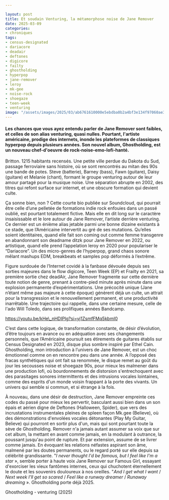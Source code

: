 ```yaml
---

layout: post
title: Et soudain Venturing, la métamorphose noise de Jane Remover
date: 2025-03-09
categories:
- chroniques
tags:
- census-designated
- dariacore
- deadair
- deftones
- digicore
- failty
- ghostholding
- hyperpop
- jane-remover
- leroy
- mk-gee
- noise-rock
- shoegaze
- teen-week
- venturing
image: "/assets/images/2025/03/ab6761610000e5ebdba0b2a4bf3e134f97060ae3.jpeg"
---
```


#### Les chances que vous ayez entendu parler de Jane Remover sont faibles, et celles de son alias venturing, quasi nulles. Pourtant, l'artiste américaine, prodige des internets, inonde les plateformes de classiques hyperpop depuis plusieurs années. Son nouvel album, Ghostholding, est un nouveau chef-d'oeuvre de rock-noise-emo-lofi-hanté.

<!--more-->

Britton. 1215 habitants recensés. Une petite ville perdue du Dakota du Sud, passage ferroviaire sans histoire, où se sont rencontrés au mitan des 90s une bande de potes. Steve (batterie), Barney (bass), Fawn (guitare), Daisy (guitare) et Melanie (chant), formant le groupe venturing autour de leur amour partagé pour la musique noise. Une séparation abrupte en 2002, des titres qui refont surface sur internet, et une obscure formation qui devient culte.

Ça sonne bien, non ? Cette courte bio publiée sur Soundcloud, qui pourrait être celle d’une pelletée de formations indie rock enfouies dans un passé oublié, est pourtant totalement fictive. Mais elle en dit long sur le caractère insaisissable et le lore autour de Jane Remover, l’artiste derrière venturing. Ce dernier est un énième alias jetable parmi une bonne dizaine existants à ce stade, que l’Américaine intervertit au gré de ses mutations. Qu’elles soient identitaires, quand elle fait son coming out comme femme transgenre en abandonnant son deadname ditzk pour Jane Remover en 2022, ou artistique, quand elle prend l’appelation leroy en 2020 pour populariser le “Dariacore”. Un des micro-genres de l’hyperpop, grand chaos sonore mêlant mashups EDM, breakbeats et samples pop déformés à l’extrême.

Figure surdouée de l’Internet covidé à la fanbase dévouée depuis ses sorties majeures dans le flow digicore, Teen Week (EP) et Frailty en 2021, sa première sortie chez deadAir, Jane Remover fragmente sur cette dernière toute notion de genre, prenant à contre-pied minute après minute dans une explosion permanente d’expérimentations. Une précocité unique (Jane n’étant même pas majeure à cette époque) génèrent déjà un culte, un attrait pour la transgression et le renouvellement permanent, et une productivité inarrêtable. Une trajectoire qui rappelle, dans une certaine mesure, celle de l'ado Will Toledo, dans ses prolifiques années Bandcamp.

https://youtu.be/kHe\_nHDIPlg?si=yj1ZsmfFMq5kbmI0

C’est dans cette logique, de transformation constante, de désir d’évolution, d’être toujours en avance ou en adéquation avec ses changements personnels, que l’Américaine poursuit ses étirements de guitares établis sur Census Designated en 2023, disque plus sombre inspiré par Ethel Cain. Ghostholding, mon introduction à l’univers de Jane Remover, est un choc émotionnel comme on en rencontre peu dans une année. A l’opposé des fracas synthétiques qui ont fait sa renommée, le disque remet au goût du jour les secousses noise et shoegaze 90s, pour mieux les malmener dans une production lofi, où bourdonnements de distorsion s'entrechoquent avec des parasitages sonores intermittents et des intrusions vocales lointaines, comme des esprits d'un monde voisin frappant à la porte des vivants. Un univers qui semble si commun, et si étrange à la fois.

À nouveau, dans une désir de destruction, Jane Remover empreinte ces codes du passé pour mieux les pervertir, basculant aussi bien dans un son épais et aérien digne de Deftones (Halloween, Spider), que vers des incrustations instrumentales pleines de spleen façon Mk.gee (Believe), où des démonstrations d'envolées vocales détonantes (Play My Guitar, Believe) qui pourront en sortir plus d'un, mais qui sont pourtant toute la sève de Ghostholding. Remover n'a jamais autant assumer sa voix que sur cet album, la mettant en avant comme jamais, en la modulant à outrance, la poussant jusqu'au point de rupture. Et par extension, assume de se livrer comme jamais. En évoquant les relations néfastes aspirant son âme, malmené par les doutes permanents, ou le regard porté sur elle depuis sa célébrité grandissante. "_I never thought I'd be famous, but I feel like I'm a star_ », semble porter à haute voix Jane Remover sur Famous Girl, essayant d'exorciser les vieux fantômes internes, ceux qui chuchotent éternellement le doute et les souvenirs douloureux à nos oreilles. "_And I get what I want_ / _Next week I'll get so scared_ / _Feel like a runway dreamer_ / _Runaway dreaming_ ». Ghostholding porte déjà 2025.

Ghostholding - venturing (2025)
